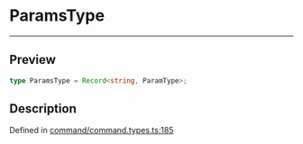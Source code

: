 

# ParamsType

<div class="api-docs__separator" data-reactroot="">

---

</div><div class="api-docs__section">

## Preview

</div><div class="api-docs__preview type single">

```ts
type ParamsType = Record<string, ParamType>;
```

</div><div class="api-docs__section">

## Description

</div><div class="api-docs__description"><span class="api-docs__do-not-parse">



</span></div><p class="api-docs__definition">

Defined in [command/command.types.ts:185](https://github.com/BetterTyped/hyper-fetch/blob/d6c03b85/packages/core/src/command/command.types.ts#L185)

</p>